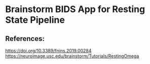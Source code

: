 # Brainstorm BIDS App for Resting State Pipeline
## References:
https://doi.org/10.3389/fnins.2019.00284
https://neuroimage.usc.edu/brainstorm/Tutorials/RestingOmega
